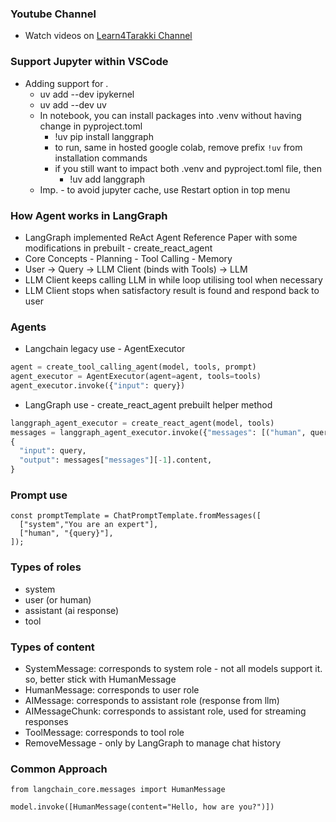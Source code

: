 ### Youtube Channel
- Watch videos on [Learn4Tarakki Channel](https://www.youtube.com/channel/UCO251AKqx8iSssbN66eECLA)

### Support Jupyter within VSCode 
- Adding support for .
  - uv add --dev ipykernel
  - uv add --dev uv
  - In notebook, you can install packages into .venv without having change in pyproject.toml 
    - !uv pip install langgraph   
    - to run, same in hosted google colab, remove prefix `!uv` from installation commands
    - if you still want to impact both .venv and pyproject.toml file, then
      - !uv add langgraph
  - Imp. - to avoid jupyter cache, use Restart option in top menu    

### How Agent works in LangGraph
  - LangGraph implemented ReAct Agent Reference Paper with some modifications in prebuilt - create_react_agent
   - Core Concepts
    - Planning
    - Tool Calling
    - Memory
   - User -> Query -> LLM Client (binds with Tools) -> LLM 
   - LLM Client keeps calling LLM in while loop utilising tool when necessary 
   - LLM Client stops when satisfactory result is found and respond back to user

### Agents 
 - Langchain legacy use - AgentExecutor 
  ```python 
  agent = create_tool_calling_agent(model, tools, prompt)
  agent_executor = AgentExecutor(agent=agent, tools=tools)  
  agent_executor.invoke({"input": query})
  ```
 - LangGraph use - create_react_agent prebuilt helper method 
  ```python
  langgraph_agent_executor = create_react_agent(model, tools)
  messages = langgraph_agent_executor.invoke({"messages": [("human", query)]})
  {
    "input": query,
    "output": messages["messages"][-1].content,
  }
  ```
### Prompt use 
```
const promptTemplate = ChatPromptTemplate.fromMessages([
  ["system","You are an expert"],
  ["human", "{query}"],
]);

```
### Types of roles 
- system
- user (or human)
- assistant (ai response)
- tool 

### Types of content 
- SystemMessage: corresponds to system role - not all models support it. so, better stick with HumanMessage 
- HumanMessage: corresponds to user role
- AIMessage: corresponds to assistant role (response from llm)
- AIMessageChunk: corresponds to assistant role, used for streaming responses
- ToolMessage: corresponds to tool role
- RemoveMessage - only by LangGraph to manage chat history

### Common Approach
```
from langchain_core.messages import HumanMessage

model.invoke([HumanMessage(content="Hello, how are you?")])
```   